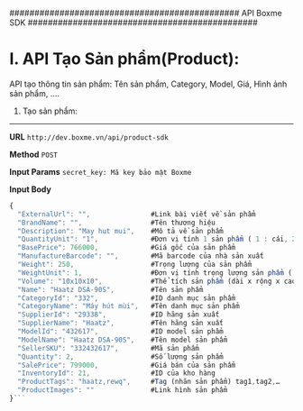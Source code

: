 ##############################################
API Boxme SDK 
##############################################

I. API Tạo Sản phẩm(Product):
=============================

API tạo thông tin sản phẩm: Tên sản phẩm, Category, Model, Giá, Hình ảnh sản phẩm, ....

1. Tạo sản phẩm:
----------------
**URL** ``http://dev.boxme.vn/api/product-sdk``

**Method** ``POST``

**Input Params**
 ``secret_key: Mã key bảo mật Boxme``
 
**Input Body**

```javascript
{
  "ExternalUrl": "",               #Link bài viết về sản phẩm			
  "BrandName": "",                 #Tên thương hiệu			
  "Description": "May hut mui",    #Mô tả về sản phẩm			
  "QuantityUnit": "1",             #Đơn vị tính 1 sản phẩm ( 1 : cái, 2 : hộp)			
  "BasePrice": 766000,             #Giá gốc của sản phẩm			
  "ManufactureBarcode": "",        #Mã barcode của nhà sản xuất			
  "Weight": 250,                   #Trọng lượng của sản phẩm			
  "WeightUnit": 1,                 #Đơn vị tính trọng lượng sản phẩm ( 1 : Gram 2 : Kg, 3 : Tạ, 4 : Tấn)			
  "Volume": "10x10x10",            #Thể tích sản phẩm (dài x rộng x cao)			
  "Name": "Haatz DSA-90S",         #Tên sản phẩm			
  "CategoryId": "332",             #ID danh mục sản phẩm			
  "CategoryName": "Máy hút mùi",   #Tên danh mục sản phẩm			
  "SupplierId": "29338",           #ID hãng sản xuất			
  "SupplierName": "Haatz",         #Tên hãng sản xuất			
  "ModelId": "432617",             #ID model sản phẩm			
  "ModelName": "Haatz DSA-90S",    #Tên model sản phẩm			
  "SellerSKU": "332432617",        #Mã sản phẩm			
  "Quantity": 2,                   #Số lượng sản phẩm			
  "SalePrice": 799000,             #Giá bán của sản phẩm			
  "InventoryId": 21,               #ID của kho hàng			
  "ProductTags": "haatz,rewq",     #Tag (nhãn sản phẩm) tag1,tag2,…			
  "ProductImages": ""              #Link hình sản phẩm	
}```
 


	


